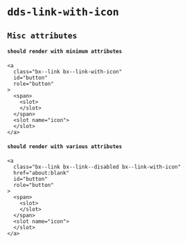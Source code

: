 # `dds-link-with-icon`

## `Misc attributes`

#### `should render with minimum attributes`

```
<a
  class="bx--link bx--link-with-icon"
  id="button"
  role="button"
>
  <span>
    <slot>
    </slot>
  </span>
  <slot name="icon">
  </slot>
</a>

```

#### `should render with various attributes`

```
<a
  class="bx--link bx--link--disabled bx--link-with-icon"
  href="about:blank"
  id="button"
  role="button"
>
  <span>
    <slot>
    </slot>
  </span>
  <slot name="icon">
  </slot>
</a>

```
